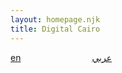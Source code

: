 ```yaml
---
layout: homepage.njk
title: Digital Cairo
---
```

<a href="en/" style="margin-right: 110px;">en</a> <a href="ar/">عربي</a>
